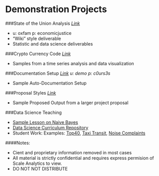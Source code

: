 # Demonstration Projects



###State of the Union Analysis
*[Link](http://scaleanalytics.com/client/oxfam/sotu/results/#!index.md)*

* u: oxfam p: economicjustice
* “Wiki” style deliverable
* Statistic and data science deliverables

###Crypto Currency Code
*[Link](https://github.com/TeachingDataScience/project-demo/blob/master/C01_DEMO/C01_DEMO.md)*

* Samples from a time series analysis and data visualization

###Documentation Setup
*[Link](http://scaleanalytics.com/client/demo/docs/) u: demo p: c0urs3s*

* Sample Auto-Documentation Setup

###Proposal Styles
*[Link](http://scaleanalytics.com/client/bhrrc/svg/)*

* Sample Proposed Output from a larger project proposal

###Data Science Teaching
* [Sample Lesson on Naive Bayes](https://github.com/TeachingDataScience/data-science-course/tree/forstudentviewing/12_Naive_Bayes)
* [Data Science Curriculum Repository](https://github.com/TeachingDataScience/data-science-course)
* Student Work: Examples: [Top40](http://nbviewer.ipython.org/github/lentzma/Billboard_Top_40/blob/master/DAT13FinalLentz.ipynb),  [Taxi Transit](http://nbviewer.ipython.org/github/josephsolway/GeneralAssembly/blob/master/DAT13-JSolway-UnitProject3.ipynb), [Noise Complaints](http://nbviewer.ipython.org/github/shirin0604/GA-Data-Science/blob/master/Final_Project_Clean_20141119.ipynb)



####Notes:

* Cient and proprietary information removed in most cases
* All material is strictly confidential and requires express permision of Scale Analytics to view.
* DO NOT NOT DISTRIBUTE
